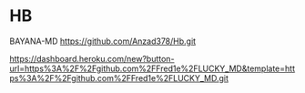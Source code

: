 # HB
BAYANA-MD https://github.com/Anzad378/Hb.git

https://dashboard.heroku.com/new?button-url=https%3A%2F%2Fgithub.com%2FFred1e%2FLUCKY_MD&template=https%3A%2F%2Fgithub.com%2FFred1e%2FLUCKY_MD.git
